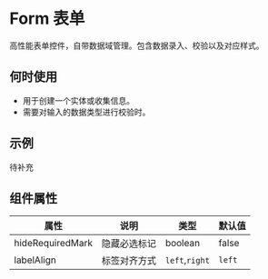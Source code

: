 # Form 表单

高性能表单控件，自带数据域管理。包含数据录入、校验以及对应样式。

## 何时使用

- 用于创建一个实体或收集信息。
- 需要对输入的数据类型进行校验时。

## 示例

待补充

## 组件属性

| 属性             | 说明         | 类型           | 默认值 |
| ---------------- | ------------ | -------------- | ------ |
| hideRequiredMark | 隐藏必选标记 | boolean        | false  |
| labelAlign       | 标签对齐方式 | `left`,`right` | `left` |

